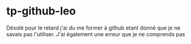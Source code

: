 # tp-github-leo

Désolé pour le retard j'ai du me former à github etant donné que je ne savais pas l'utiliser.
J'ai également une erreur que je ne comprends pas
